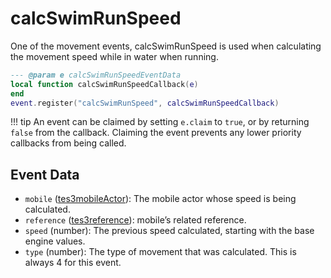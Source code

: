 # calcSwimRunSpeed

One of the movement events, calcSwimRunSpeed is used when calculating the movement speed while in water when running.

```lua
--- @param e calcSwimRunSpeedEventData
local function calcSwimRunSpeedCallback(e)
end
event.register("calcSwimRunSpeed", calcSwimRunSpeedCallback)
```

!!! tip
	An event can be claimed by setting `e.claim` to `true`, or by returning `false` from the callback. Claiming the event prevents any lower priority callbacks from being called.

## Event Data

* `mobile` ([tes3mobileActor](../../types/tes3mobileActor)): The mobile actor whose speed is being calculated.
* `reference` ([tes3reference](../../types/tes3reference)): mobile’s related reference.
* `speed` (number): The previous speed calculated, starting with the base engine values.
* `type` (number): The type of movement that was calculated. This is always 4 for this event.

